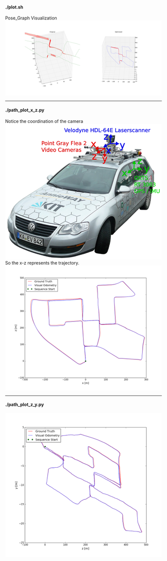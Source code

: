 #### ./plot.sh
Pose_Graph Visualization
![Pose_Graph](pose_graph.png)

---

#### ./path_plot_x_z.py
Notice the coordination of the camera
![setup](setup.png)
So the x-z represents the trajectory.
![x-z](KITTI00_x_z.png)

---
#### ./path_plot_z_y.py
![z-y](KITTI00_z_y.png)
